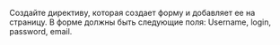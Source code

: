 Создайте директиву, которая создает форму и добавляет ее на страницу. В форме должны быть следующие поля: 
Username, login, password, email. 